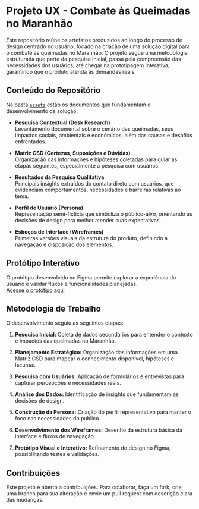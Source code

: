 # Projeto UX - Combate às Queimadas no Maranhão

Este repositório reúne os artefatos produzidos ao longo do processo de design centrado no usuário, focado na criação de uma solução digital para o combate às queimadas no Maranhão. O projeto segue uma metodologia estruturada que parte da pesquisa inicial, passa pela compreensão das necessidades dos usuários, até chegar na prototipagem interativa, garantindo que o produto atenda às demandas reais.

## Conteúdo do Repositório

Na pasta [`assets`](./assets) estão os documentos que fundamentam o desenvolvimento da solução:

- **Pesquisa Contextual (Desk Research)**  
  Levantamento documental sobre o cenário das queimadas, seus impactos sociais, ambientais e econômicos, além das causas e desafios enfrentados.

- **Matriz CSD (Certezas, Suposições e Dúvidas)**  
  Organização das informações e hipóteses coletadas para guiar as etapas seguintes, especialmente a pesquisa com usuários.

- **Resultados da Pesquisa Qualitativa**  
  Principais insights extraídos do contato direto com usuários, que evidenciam comportamentos, necessidades e barreiras relativas ao tema.

- **Perfil de Usuário (Persona)**  
  Representação semi-fictícia que simboliza o público-alvo, orientando as decisões de design para melhor atender suas expectativas.

- **Esboços de Interface (Wireframes)**  
  Primeiras versões visuais da estrutura do produto, definindo a navegação e disposição dos elementos.

## Protótipo Interativo

O protótipo desenvolvido no Figma permite explorar a experiência do usuário e validar fluxos e funcionalidades planejadas.  
[Acesse o protótipo aqui](https://www.figma.com/design/y1N1nmFngpqHLNwMBhav1O/Untitled?node-id=82-183&t=W52yj7KedbyhGX5A-1)

## Metodologia de Trabalho

O desenvolvimento seguiu as seguintes etapas:

1. **Pesquisa Inicial:** Coleta de dados secundários para entender o contexto e impactos das queimadas no Maranhão.

2. **Planejamento Estratégico:** Organização das informações em uma Matriz CSD para mapear o conhecimento disponível, hipóteses e lacunas.

3. **Pesquisa com Usuários:** Aplicação de formulários e entrevistas para capturar percepções e necessidades reais.

4. **Análise dos Dados:** Identificação de insights que fundamentam as decisões de design.

5. **Construção da Persona:** Criação do perfil representativo para manter o foco nas necessidades do público.

6. **Desenvolvimento dos Wireframes:** Desenho da estrutura básica da interface e fluxos de navegação.

7. **Protótipo Visual e Interativo:** Refinamento do design no Figma, possibilitando testes e validações.

## Contribuições

Este projeto é aberto a contribuições. Para colaborar, faça um fork, crie uma branch para sua alteração e envie um pull request com descrição clara das mudanças.